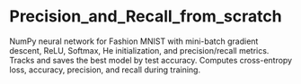 # Precision_and_Recall_from_scratch
NumPy neural network for Fashion MNIST with mini-batch gradient descent, ReLU, Softmax, He initialization, and precision/recall metrics. Tracks and saves the best model by test accuracy. Computes cross-entropy loss, accuracy, precision, and recall during training.
